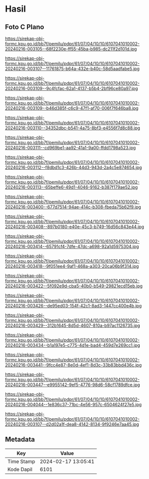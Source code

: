# Hasil

## Foto C Plano

https://sirekap-obj-formc.kpu.go.id/bb7f/pemilu/pdpr/61/07/04/10/10/6107041010002-20240216-003105--68f2230e-ff55-45ba-b985-dc211f2d101d.jpg

https://sirekap-obj-formc.kpu.go.id/bb7f/pemilu/pdpr/61/07/04/10/10/6107041010002-20240216-003107--11761875-b64a-432e-b40c-58d5aadfabe5.jpg

https://sirekap-obj-formc.kpu.go.id/bb7f/pemilu/pdpr/61/07/04/10/10/6107041010002-20240216-003109--9c4fcfac-62a1-4137-b5b4-2bf96ce80a97.jpg

https://sirekap-obj-formc.kpu.go.id/bb7f/pemilu/pdpr/61/07/04/10/10/6107041010002-20240216-003109--b46d385f-c6c9-47f1-af70-006f7f646ba8.jpg

https://sirekap-obj-formc.kpu.go.id/bb7f/pemilu/pdpr/61/07/04/10/10/6107041010002-20240216-003110--34352dbc-b541-4a75-8bf3-e4556f7d8c88.jpg

https://sirekap-obj-formc.kpu.go.id/bb7f/pemilu/pdpr/61/07/04/10/10/6107041010002-20240216-003111--cd969be1-aa92-41a1-9a00-ffdd1798a523.jpg

https://sirekap-obj-formc.kpu.go.id/bb7f/pemilu/pdpr/61/07/04/10/10/6107041010002-20240216-003112--f8dbd1c3-426b-44d3-943d-2a4c5e874654.jpg

https://sirekap-obj-formc.kpu.go.id/bb7f/pemilu/pdpr/61/07/04/10/10/6107041010002-20240216-003113--65beffe6-49d1-4046-9162-b387f179ae52.jpg

https://sirekap-obj-formc.kpu.go.id/bb7f/pemilu/pdpr/61/07/04/10/10/6107041010002-20240216-003400--677d7514-94ae-414c-b308-fbeda75b62f9.jpg

https://sirekap-obj-formc.kpu.go.id/bb7f/pemilu/pdpr/61/07/04/10/10/6107041010002-20240216-003408--897b0180-e40e-45c3-b749-16d56c843e44.jpg

https://sirekap-obj-formc.kpu.go.id/bb7f/pemilu/pdpr/61/07/04/10/10/6107041010002-20240216-003414--65791cf4-7dfe-47dc-a698-92a1d5975304.jpg

https://sirekap-obj-formc.kpu.go.id/bb7f/pemilu/pdpr/61/07/04/10/10/6107041010002-20240216-003418--9f051ee4-9af1-468a-a303-20ca06b9f314.jpg

https://sirekap-obj-formc.kpu.go.id/bb7f/pemilu/pdpr/61/07/04/10/10/6107041010002-20240216-003422--5f092e9d-cba5-40b0-b549-29821ecd15eb.jpg

https://sirekap-obj-formc.kpu.go.id/bb7f/pemilu/pdpr/61/07/04/10/10/6107041010002-20240216-003426--de95ed03-154f-42c1-8ad3-1447cc400e4b.jpg

https://sirekap-obj-formc.kpu.go.id/bb7f/pemilu/pdpr/61/07/04/10/10/6107041010002-20240216-003429--312b1645-8d5d-4607-810a-b97ac1126735.jpg

https://sirekap-obj-formc.kpu.go.id/bb7f/pemilu/pdpr/61/07/04/10/10/6107041010002-20240216-003434--b1a197e5-c775-4d1e-bad4-459d7e269cc1.jpg

https://sirekap-obj-formc.kpu.go.id/bb7f/pemilu/pdpr/61/07/04/10/10/6107041010002-20240216-003441--9fcc4e87-8e0d-4ef1-8d3c-33b83bbd436c.jpg

https://sirekap-obj-formc.kpu.go.id/bb7f/pemilu/pdpr/61/07/04/10/10/6107041010002-20240216-003447--e9955142-9ef5-4776-98d6-58cf1789dfce.jpg

https://sirekap-obj-formc.kpu.go.id/bb7f/pemilu/pdpr/61/07/04/10/10/6107041010002-20240216-004044--1e836c37-71bc-4e56-957c-6504624f27e5.jpg

https://sirekap-obj-formc.kpu.go.id/bb7f/pemilu/pdpr/61/07/04/10/10/6107041010002-20240216-003107--d2d02a1f-dea8-4142-8134-9f9246e7aa45.jpg


## Metadata

| Key        | Value               |
| ---------- | ------------------- |
| Time Stamp | 2024-02-17 13:05:41 |
| Kode Dapil | 6101                |




